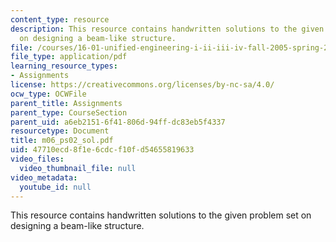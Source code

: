 ```yaml
---
content_type: resource
description: This resource contains handwritten solutions to the given problem set
  on designing a beam-like structure.
file: /courses/16-01-unified-engineering-i-ii-iii-iv-fall-2005-spring-2006/47710ecd8f1e6cdcf10fd54655819633_m06_ps02_sol.pdf
file_type: application/pdf
learning_resource_types:
- Assignments
license: https://creativecommons.org/licenses/by-nc-sa/4.0/
ocw_type: OCWFile
parent_title: Assignments
parent_type: CourseSection
parent_uid: a6eb2151-6f41-806d-94ff-dc83eb5f4337
resourcetype: Document
title: m06_ps02_sol.pdf
uid: 47710ecd-8f1e-6cdc-f10f-d54655819633
video_files:
  video_thumbnail_file: null
video_metadata:
  youtube_id: null
---
```

This resource contains handwritten solutions to the given problem set on designing a beam-like structure.